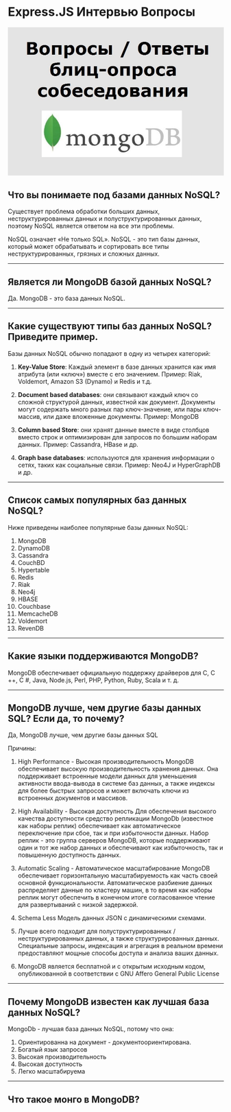 # Express.JS Интервью Вопросы 

![MongoDB-Logo](img/mongodb-bliz-50.jpg)

## Что вы понимаете под базами данных NoSQL?
Существует проблема обработки больших данных, неструктурированных данных и полуструктурированных данных, поэтому NoSQL является ответом на все эти проблемы.

NoSQL означает «Не только SQL». NoSQL - это тип базы данных, который может обрабатывать и сортировать все типы неструктурированных, грязных и сложных данных.

---

## Является ли MongoDB базой данных NoSQL?
Да. MongoDB - это база данных NoSQL.

---

## Какие существуют типы баз данных NoSQL? Приведите пример.
Базы данных NoSQL обычно попадают в одну из четырех категорий:

1. **Key-Value Store**:
  Каждый элемент в базе данных хранится как имя атрибута (или «ключ») вместе с его значением.
  Пример: Riak, Voldemort, Amazon S3 (Dynamo) и Redis и т.д.

2. **Document based databases**:
  они связывают каждый ключ со сложной структурой данных, известной как документ. Документы могут содержать много разных пар ключ-значение, или пары ключ-массив, или даже вложенные документы.
  Пример: MongoDB

3. **Column based Store**:
  они хранят данные вместе в виде столбцов вместо строк и оптимизирован для запросов по большим наборам данных.
  Пример:  Cassandra, HBase и др.

4. **Graph base databases**:
  используются для хранения информации о сетях, таких как социальные связи.
  Пример: Neo4J и HyperGraphDB и др.

---

## Список самых популярных баз данных NoSQL?
Ниже приведены наиболее популярные базы данных NoSQL:

1. MongoDB
2. DynamoDB
3. Cassandra
4. CouchBD
5. Hypertable
6. Redis
7. Riak
8. Neo4j
9. HBASE
10. Couchbase
11. MemcacheDB
12. Voldemort
13. RevenDB

---

## Какие языки поддерживаются MongoDB?
MongoDB обеспечивает официальную поддержку драйверов для C, C ++, C #, Java, Node.js, Perl, PHP, Python, Ruby, Scala и т. д.

---

## MongoDB лучше, чем другие базы данных SQL? Если да, то почему?
Да, MongoDB лучше, чем другие базы данных SQL

Причины:

1. High Performance - Высокая производительность
  MongoDB обеспечивает высокую производительность хранения данных. Она поддерживает встроенные модели данных для уменьшения активности ввода-вывода в системе баз данных, а также индексы для более быстрых запросов и может включать ключи из встроенных документов и массивов.

2. High Availability - Высокая доступность
  Для обеспечения высокого качества доступности средство репликации MongoDb (известное как наборы реплик) обеспечивает как автоматическое переключение при сбое, так и при избыточности данных. Набор реплик - это группа серверов MongoDB, которые поддерживают один и тот же набор данных и обеспечивают как избыточность, так и повышенную доступность данных.

3. Automatic Scaling - Автоматическое масштабирование
  MongoDB обеспечивает горизонтальную масштабируемость как часть своей основной функциональности. Автоматическое разбиение данных распределяет данные по кластеру машин, в то время как наборы реплик могут обеспечить в конечном итоге согласованное чтение для развертываний с низкой задержкой.

4. Schema Less
  Модель данных JSON с динамическими схемами.

5. Лучше всего подходит для полуструктурированных / неструктурированных данных, а также структурированных данных. Специальные запросы, индексация и агрегация в реальном времени предоставляют мощные способы доступа и анализа ваших данных.

6. MongoDB является бесплатной и с открытым исходным кодом, опубликованной в соответствии с GNU Affero General Public License

---

## Почему MongoDB известен как лучшая база данных NoSQL?
MongoDb - лучшая база данных NoSQL, потому что она:

1. Ориентированна на документ - документоориентирована.
2. Богатый язык запросов
3. Высокая производительность
4. Высокая доступность
5. Легко масштабируема

---

## Что такое монго в MongoDB?